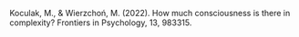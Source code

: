 ﻿---
layout: post
date: 2022-01-04 09:00:00
link: https://doi.org/10.3389/fpsyg.2022.983315
categories: article
year: 2022
---

Koculak, M., & Wierzchoń, M. (2022). How much consciousness is there in complexity? Frontiers in Psychology, 13, 983315.